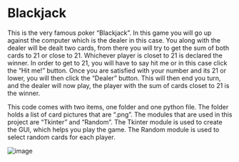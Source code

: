 # Blackjack

This is the very famous poker “Blackjack”. In this game you will go up against the computer which is the dealer in this case. You along with the dealer will be dealt two cards, from there you will try to get the sum of both cards to 21 or close to 21. Whichever player is closet to 21 is declared the winner. In order to get to 21, you will have to say hit me or in this case click the “Hit me!” button. Once you are satisfied with your number and its 21 or lower, you will then click the “Dealer” button. This will then end you turn, and the dealer will now play, the player with the sum of cards closet to 21 is the winner.

This code comes with two items, one folder and one python file. The folder holds a list of card pictures that are “.png”. The modules that are used in this project are “Tkinter” and “Random”. 
The Tkinter module is used to create the GUI, which helps you play the game. 
The Random module is used to select random cards for each player.

![image](https://user-images.githubusercontent.com/83790292/123014324-03f5e800-d394-11eb-88d4-95ae0430b299.png)
